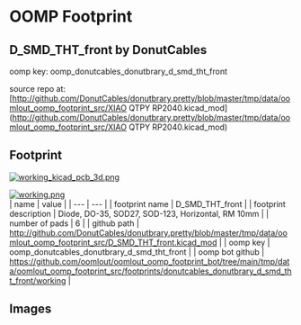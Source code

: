 # OOMP Footprint  
## D_SMD_THT_front  by DonutCables  
  
oomp key: oomp_donutcables_donutbrary_d_smd_tht_front  
  
source repo at: [http://github.com/DonutCables/donutbrary.pretty/blob/master/tmp/data/oomlout_oomp_footprint_src/XIAO QTPY RP2040.kicad_mod](http://github.com/DonutCables/donutbrary.pretty/blob/master/tmp/data/oomlout_oomp_footprint_src/XIAO QTPY RP2040.kicad_mod)  
## Footprint  
  
[![working_kicad_pcb_3d.png](working_kicad_pcb_3d_600.png)](working_kicad_pcb_3d.png)  
  
[![working.png](working_600.png)](working.png)  
| name | value | 
| --- | --- | 
| footprint name | D_SMD_THT_front | 
| footprint description | Diode, DO-35,  SOD27, SOD-123, Horizontal, RM 10mm | 
| number of pads | 6 | 
| github path | http://github.com/DonutCables/donutbrary.pretty/blob/master/tmp/data/oomlout_oomp_footprint_src/D_SMD_THT_front.kicad_mod | 
| oomp key | oomp_donutcables_donutbrary_d_smd_tht_front | 
| oomp bot github | https://github.com/oomlout/oomlout_oomp_footprint_bot/tree/main/tmp/data/oomlout_oomp_footprint_src/footprints/donutcables_donutbrary_d_smd_tht_front/working | 
## Images  
